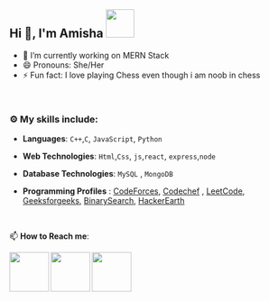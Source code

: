 ## Hi 👋, I'm Amisha <img src="https://media4.giphy.com/media/PgnpGT8tJsWfNabS8d/giphy.gif" width="50"> 


- 🔭 I’m currently working on MERN Stack
- 😄 Pronouns: She/Her
- ⚡ Fun fact: I love playing Chess even though i am noob in chess

<br>


### :gear: My skills include:

- **Languages**: `C++`,`C`, `JavaScript`, `Python`

- **Web Technologies**: `Html`,`Css`, `js`,`react`, `express`,`node`

- **Database Technologies**: `MySQL` , `MongoDB`


- **Programming Profiles** :  [CodeForces](https://codeforces.com/profile/amisha_26), [Codechef](https://www.codechef.com/users/amisha_26) , [LeetCode](https://leetcode.com/amishapurswani/), [Geeksforgeeks](https://auth.geeksforgeeks.org/user/ameeshapurswani/practice/), [BinarySearch](https://binarysearch.com/@/amishapurswani), [HackerEarth](https://www.hackerearth.com/@ameeshapurswani)


<br>


📫 **How to Reach me**: 
 

<a href="https://www.linkedin.com/in/amisha-purswani/">
  <img align="left" width=70px src="https://img.icons8.com/clouds/100/000000/linkedin.png"/>
</a>
  <a href="https://twitter.com/AmishaPurswani">
  <img align="left" width=70px src="https://www.iconpacks.net/icons/2/free-twitter-logo-icon-2429-thumb.png"/>
</a>
<a href="mailto:amishapurswani26@gmail.com">
  <img align="left" width=70px src="https://img.icons8.com/clouds/100/000000/gmail.png"/>
</a></br>
<br>
<br>
<br>
<br>
